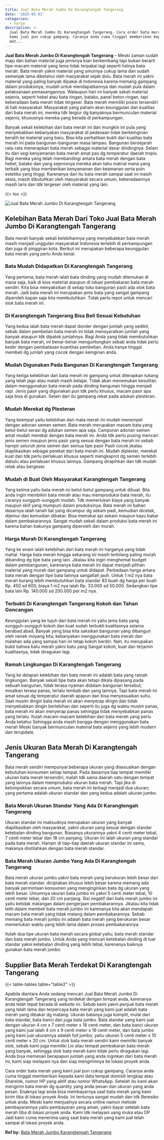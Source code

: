 ```yaml
---
title: Jual Bata Merah Jumbo Di Karangtengah Tangerang
date: '2025-05-01'
categories:
  - harga
description: >-
  Jual Bata Merah Jumbo Di Karangtengah Tangerang. Cara order bata merah yang
  kami jual pun cukup gampang. Caranya anda cuma tinggal memberikan kepada kami
  dat...
---
```


**Jual Bata Merah Jumbo Di Karangtengah Tangerang** – Meski zaman sudah maju dan bahan material juga jenisnya kian berkembang tapi bukan berarti tipe-macam material yang lama tidak terpakai lagi seperti halnya bata merah. Bata merah yakni material yang umurnya cukup lama dan sudah semenjak lama diketahui oleh masyarakat sejak dulu. Bata merah ini yakni material yang paling banyak dipakai di Indonesia karena memang gampang dalam produksinya, mudah untuk mendapatkannya dan mudah pula dalam pelaksanaan pemasangannya. Walaupun hari ini banyak sekali material sejenis, seperti hebel atau bata ringan, batako, panel beton ringan, tapi keberadaan bata merah tidak tergeser. Bata merah memiliki posisi tersendiri di hati masyarakat. Masyarakat yang paham akan keunggulan dan kualitas dari bata merah ini, mereka tdk tergiur dg banyaknya bermunculan material sejenis, khususnya mereka yang berada di perkampungan.

Banyak sekali kelebihan dari bata merah ini dan mungkin ini pula yang menyebabkan kebanyakan masyarakat di pedesaan tidak berkeinginan beralih ke material yang baru. Bisa kita perhatikan bukti dari kualitas bata merah ini pada bangunan-bangunan masa lampau. Bangunan bersejarah rata-rata menerapkan bata merah sebagai material dasar dindingnya. Selain itu dari segi kenyamanan bata merah amat pas dg temperatur daerah tropis. Bagi mereka yang telah membandingi antara bata merah dengan bata hebel, batako dan yang sejenisnya mereka akan tahu matrial mana yang terbaik yang bisa memberikan kenyamanan dan keamanan serta poin estetika yang tinggi. Karenanya dari itu bata merah sampai saat ini masih eksis, masih dibutuhkan oleh masyarakat secara umum, keberadaannya masih laris dan tdk tergeser oleh material yang lain.

{{< toc >}}

![Jual Bata Merah Jumbo Di Karangtengah Tangerang](/images/jual-bata-merah-29.png)

## Kelebihan Bata Merah Dari Toko Jual Bata Merah Jumbo Di Karangtengah Tangerang

Bata merah banyak sekali kelebihannya yang menyebabkan bata merah masih menjadi unggulan masyarakat Indonesia terlebih di perkampungan dan juga di pinggiran kota. Berikut ini merupakan beberapa keunggulan bata merah yang perlu Anda kenal.

### Bata Mudah Didapatkan Di Karangtengah Tangerang

Yang pertama, bata merah ialah bata dinding yang mudah ditemukan di mana saja, baik di kios material ataupun di lokasi pembakaran bata merah sendiri. Kita bisa menyaksikan di setiap toko bangunan pasti ada stok bata merah. Jadi bata merah ini merupakan jenis bata yang sangat gampang diperoleh kapan saja kita membutuhkan. Tidak perlu repot untuk mencari stok bata merah ini.

### Di Karangtengah Tangerang Bisa Beli Sesuai Kebutuhan

Yang kedua ialah bata merah dapat diorder dengan jumlah yang sedikit, sebab dalam pembelian bata merah ini tidak mensyaratkan jumlah yang banyak ataupun tdk dipatok jumlahnya. Bagi Anda yang tidak membutuhkan banyak bata merah, ini benar-benar menguntungkan sebab anda tidak perlu keder dengan pembatasan kuantitas pembelian. Anda hanya tinggal membeli dg jumlah yang cocok dengan keinginan anda.

### Mudah Digunakan Pada Bangunan Di Karangtengah Tangerang

Yang ketiga kelebihan dari bata merah ini gampang untuk diterapkan tukang yang telah jago atau malah masih belajar. Tidak akan menemukan kesulitan dalam menggunakan bata merah pada dinding bangunan hingga menjadi rapi. Jenis pasir yang digunakan pun tdk perlu khusus, macam pasir apa saja bisa di gunakan. Selain dari itu gampang rekat pada adukan plesteran.

### Mudah Merekat dg Plesteran

Yang keempat yaitu kelebihan dari mata merah ini mudah menempel dengan adonan semen semen. Bata merah merupakan macam bata yang betul-betul serasi dg adukan semen apa saja. Campuran adonan semen amat mudah merekat dengan bata merah ini. Anda tdk perlu pusing mencari jenis semen maupun jenis pasir yang sesuai dengan bata merah ini sebab hampir seluruh jenis semen dan semua tipe pasir Pasti cocok jikalau diaplikasikan sebagai perekat dari bata merah ini. Mudah diplester, merekat kuat dan tdk perlu perlakuan khusus seperti mengkaprot dg semen terlebih dahulu atau perlakuan khusus lainnya. Gampang dirapihkan dan tdk mudah retak atau bergeser.

### Mudah di Buat Oleh Masyarakat Karangtengah Tangerang

Yang kelima yaitu bata merah ini betul-betul gampang untuk dibuat. Bila anda ingin membikin bata merah atau mau memproduksi bata merah, itu caranya sungguh-sungguh mudah. Tdk memerlukan biaya yang banyak maupun skill yang mumpuni dalam produksinya. Bata merah ini bahan dasarnya ialah tanah liat yang dicampur dg sekam padi, kemudian dicetak, dijemur dan kemudian dibakar. Bisa memakai api sekam maupun kayu bakar dalam pembakarannya. Sangat mudah sekali dalam produksi bata merah ini karena bahan bakunya gampang diperoleh dan murah.

### Harga Murah Di Karangtengah Tangerang

Yang ke enam ialah kelebihan dari bata merah ini harganya yang tidak mahal. Harga bata merah hingga sekarang ini masih terbilang paling murah dibanding dg tipe bata yang lain. Jikalau kita ingin menghemat budget dalam pembangunan, karenanya bata merah ini dapat menjadi pilihan material yang murah dan gampang untuk didapat. Perbedaan harga antara bata merah dengan tipe bata lainnya sangatlah jauh. Untuk 1 m2 nya bata merah kurang lebih membutuhkan bata standar 83 buah dg harga per buah Rp. 450 sd 600, biaya 1 m2 nya ialah Rp. 33.000 sd 50.000. Sedangkan tipe bata lain Rp. 140.000 sd 200.000 per m2 nya.

### Terbukti Di Karangtengah Tangerang Kokoh dan Tahan Goncangan

Keunggulan yang ke tujuh dari bata merah ini yaitu jenis bata yang sungguh-sungguh kokoh dan kuat sudah terbukti kualitasnya selama berabad abad. Banyak yang bisa kita saksikan bangunan yang dibangun oleh nenek moyang kita, kebanyakan menggunakan bata merah dan malahan ada yang sampai hari ini tetap kokoh berdiri. Nah, itu merupakan bukti bahwa batu merah yakni batu yang Sangat kokoh, kuat dan terjamin kualitasnya, tidak diragukan lagi.

### Ramah Lingkungan Di Karangtengah Tangerang

Yang ke delapan kelebihan dari bata merah ini adalah bata yang ramah lingkungan. Banyak sekali tipe bata akan tetapi dikala dipasang pada sebuah bangunan, tidak terasa nyaman didalam bangunan tersebut, misalkan terasa panas, terlalu lembab dan yang lainnya. Tapi bata merah ini amat sesuai dg temperatur daerah apapun dan bisa menyesuaikan suhu. Saat musim dingin bata merah ini akan menyerap dingin dan tidak menyebabkan dingin berlebihan dan seperti itu juga dg waktu musim panas, bata merah ini akan menyerap panas sehingga tidak menyebabkan panas yang terlalu. Itulah macam-macam kelebihan dari bata merah yang perlu Anda ketahui Sehingga anda masih bangga dengan menggunakan bata merah Meski banyak bermunculan material bata sejenis yang lebih modern dan terupdate.

## Jenis Ukuran Bata Merah Di Karangtengah Tangerang

Bata merah sendiri mempunyai beberapa ukuran yang disesuaikan dengan kebutuhan konsumen setiap tempat. Pada dasarnya tiap tempat memiliki ukuran bata merah tersendiri, malah tdk sama daerah satu dengan tempat yang lainnya dalam memproduksi ukuran bata merah. Tapi jika di kelompokkan secara umum, bata merah ini terbagi menjadi dua ukuran; yang pertama adalah ukuran standar dan yang kedua adalah ukuran jumbo.

### Bata Merah Ukuran Standar Yang Ada Di Karangtengah Tangerang

Ukuran standar ini maksudnya merupakan ukuran yang banyak diaplikasikan oleh masyarakat, yakni ukuran yang sesuai dengan standar ketebalan dinding bangunan. Biasanya ukurannya yakni 4 centi meter tebal, 7 centi meter lebar dan 18 cm panjang. Ukuran ini ialah ukuran yang standar pada bata merah. Hampir di tiap-tiap daerah ukuran standar ini sama, makanya diistilahkan dengan bata merah standar.

### Bata Merah Ukuran Jumbo Yang Ada Di Karangtengah Tangerang

Bata merah ukuran jumbo yakni bata merah yang berukuran lebih besar dari bata merah standar. diciptakan khusus lebih besar karena memang ada banyak permintaan konsumen yang menginginkan bata dg ukuran yang lebih besar. Umumnya ukuran bata jumbo ini yakni 5 centi meter tebal, 10 centi meter lebar, dan 20 cm panjang. Sisi negatif dari bata merah jumbo ini yaitu ketidak matangan dalam pengerjaan pembakarannya. Jikalau kita tidak teliti dalam membeli bata merah jumbo ini karenanya kita akan mendapati macam bata merah yang tidak matang dalam pembakarannya. Sebab memang bata merah jumbo ini adalah bata merah yang berukuran besar memerlukan waktu yang lebih lama dalam proses pembakarannya.

Itulah dua tipe ukuran bata merah secara global yaitu; bata merah standar dan bata merah jumbo. Untuk Anda yang mencari ketebalan dinding di luar standar yakni ketebalan dinding yang lebih tebal, karenanya baiknya gunakan bata merah jumbo.

## Supplier Bata Merah Terdekat Di Karangtengah Tangerang

{{< table-tables table="table2" >}}

Apabila diantara Anda sedang mencari Jual Bata Merah Jumbo Di Karangtengah Tangerang yang terdekat dengan tempat anda, karenanya anda telah tepat berada di website ini. Sebab kami yakni penjual bata merah yang telah lama dan terpercaya bata merah yang kami jual adalah bata merah yang dibakar dg matang. Ukuran batanya juga komplit, mulai dari bata standar, bata banci dan juga bata jumbo. Bata standar yang kami jual dengan ukuran 4 cm x 7 centi meter x 18 centi meter, dan bata banci ukuran yang kami jual ialah 4 cm x 9 centi meter x 19 centi meter, dan bata jumbo yang kami jual ukurannya adalah full jumbo; yaitu ukuran 5 centi meter x 10 centi meter x 20 cm. Untuk stok bata merah sendiri kami memiliki banyak stok, sebab kami juga memiliki Lio atau tempat pembakaran bata merah yang banyak, sehingga stok bata merah kami tidak perlu diragukan lagi. Anda bisa memesan berapapun jumlah yang anda inginkan dari bata merah ini, kami siap melayani nya dan siap mengirimnya ke lokasi proyek anda.

Cara order bata merah yang kami jual pun cukup gampang. Caranya anda cuma tinggal memberikan kepada kami data tempat domisili lengkap atau Sharelok, nomor HP yang aktif atau nomor WhatsApp. Setelah itu kami akan mengirim bata merah dg quantity yang anda pesan dan ukuran yang anda pesan. Enaknya lagi anda bisa membayarnya saat bata merah yang kami kirim tiba di lokasi proyek Anda. Ini tentunya sangat mudah dan tdk Beresiko untuk anda. Meski kami menjualnya secara online namun metode pembayarannya yaitu pembayaran yang aman, yakni bayar setelah bata merah tiba di lokasi proyek anda. Kami tdk melayani uang muka atau DP Jadi kami cuma menerima uang saat bata merah yang kami jual telah sampai di lokasi proyek anda.

**Ref by:** [Bata Merah Jumbo Karangtengah Tangerang](https://id.wikipedia.org/wiki/Bata)
